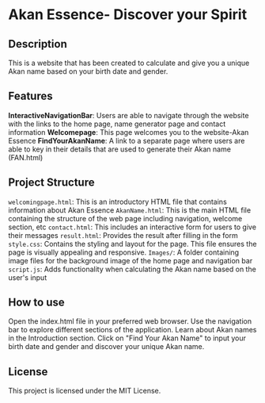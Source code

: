 # Akan Essence- Discover your Spirit


## Description
This is a website that has been created to calculate and give you a unique Akan name based on your birth date and gender. 


## Features
**InteractiveNavigationBar**: Users are able to navigate through the website with the links to the home page, name generator page and contact information
**Welcomepage**: This page welcomes you to the website-Akan Essence
**FindYourAkanName**: A link to a separate page where users are able to key in their details that are used to generate their Akan name (FAN.html)

## Project Structure
`welcomingpage.html`: This is an introductory HTML file that contains information about Akan Essence
`AkanName.html`: This is the main HTML file containing the structure of the web page including navigation, welcome section, etc
`contact.html`: This includes an interactive form for users to give their messages
`result.html`: Provides the result after filling in the form
`style.css`: Contains the styling and layout for the page. This file ensures the page is visually appealing and responsive.
`Images/`: A folder containing image files for the background image of the home page and navigation bar
`script.js`: Adds functionality when calculating the Akan name based on the user's input

## How to use
Open the index.html file in your preferred web browser.
Use the navigation bar to explore different sections of the application.
Learn about Akan names in the Introduction section.
Click on "Find Your Akan Name" to input your birth date and gender and discover your unique Akan name.

## License
This project is licensed under the MIT License.
